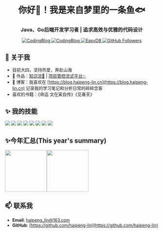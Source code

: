 ﻿﻿﻿﻿<h1 align="center">你好👋！我是来自梦里的一条鱼🐟</h1>
<h3 align="center">Java、Go后端开发学习者 | 追求高效与优雅的代码设计</h3>

<p align="center">
  <a href="https://github.com/stars/haipeng-lin/lists/project-manage">
    <img src="https://img.shields.io/badge/Project-项目管控流式平台（单机、微服务）-blue" alt="CodingBlog">
  </a>
  <a href="https://github.com/haipeng-lin/knowledge-stream">
    <img src="https://img.shields.io/badge/Project-知识流-blue" alt="CodingBlog">
  </a>
  <a href="https://github.com/haipeng-lin/MiniDB"> 
    <img src="https://img.shields.io/badge/Project-MiniDB-blue" alt="EasyDB">
  </a>
  <a href="https://github.com/haipeng-lin">
    <img src="https://img.shields.io/github/followers/haipeng-lin?label=Follow&style=social" alt="GitHub Followers">
  </a>
</p>


## 🌟 关于我

- 目前大四，坚持热爱，奔赴山海
- 🏡 作品：<a href="https://github.com/haipeng-lin/knowledge-stream" target="_blank">知识流📖</a> | <a href="https://github.com/haipeng-lin/project-managent" target="_blank">项目管控流式平台✨</a>
- :pencil: 博客：我喜欢在 [https://blog.haipeng-lin.cn](https://blog.haipeng-lin.cn) 记录我的学习笔记和分析日常的碎碎念客
- 喜欢的书籍：《命运 文在寅自传》《见春天》


## ✨ 我的技能

![](https://img.shields.io/badge/-Java-4C7491?style=flat-square&logo=java&logoColor=fff)
![](https://img.shields.io/badge/-Spring-5FB832?style=flat-square&logo=Spring&logoColor=fff)
![](https://img.shields.io/badge/-Vue-4fc08d?style=flat-square&logo=Vue.js&logoColor=fff)
![](https://img.shields.io/badge/-Docker-2496ED?style=flat-square&logo=Docker&logoColor=fff)
![](https://img.shields.io/badge/-Linux-000000?style=flat-square&logo=Linux&logoColor=fff)
![](https://img.shields.io/badge/-MySQL-4479A1?style=flat-square&logo=MySQL&logoColor=fff)
![](https://img.shields.io/badge/-Redis-DC382D?style=flat-square&logo=Redis&logoColor=fff)
![](https://img.shields.io/badge/-Git-E84E31?style=flat-square&logo=Git&logoColor=fff)

## ✨今年汇总(This year's summary) 

<img align="" height="137px" src="https://github-readme-stats-xi-five-10.vercel.app/api?username=haipeng-lin&hide_border=true&show_icons=true&include_all_commits=true&line_height=21&bg_color=0,EC6C6C,FFD479,FFFC79,73FA79&theme=graywhite&" /><img align="" height="137px" src="https://github-readme-stats-xi-five-10.vercel.app/api/top-langs/?username=haipeng-lin&hide_title=true&hide_border=true&layout=compact&bg_color=0,73FA79,73FDFF,D783FF&theme=graywhite&locale=cn" />

## 📫 联系我

- **Email**: haipeng_lin@163.com
- **GitHub**: [https://github.com/haipeng-lin](https://github.com/haipeng-lin)

